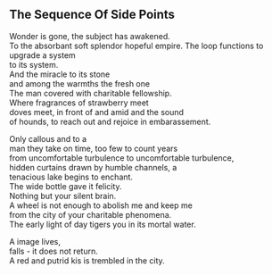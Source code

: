 The Sequence Of Side Points
---------------------------
Wonder is gone, the subject has awakened.  
To the absorbant soft splendor hopeful empire. The loop functions to upgrade a system  
to its system.  
And the miracle to its stone  
and among the warmths the fresh one  
The man covered with charitable fellowship.  
Where fragrances of strawberry meet  
doves meet, in front of and amid and the sound  
of hounds, to reach out and rejoice in embarassement.  
  
Only callous and to a  
man they take on time, too few to count years  
from uncomfortable turbulence to uncomfortable turbulence,  
hidden curtains drawn by humble channels, a  
tenacious lake begins to enchant.  
The wide bottle gave it felicity.  
Nothing but your silent brain.  
A wheel is not enough to abolish me and keep me  
from the city of your charitable phenomena.  
The early light of day tigers you in its mortal water.  
  
A image lives,  
falls - it does not return.  
A red and putrid kis is trembled in the city.  
